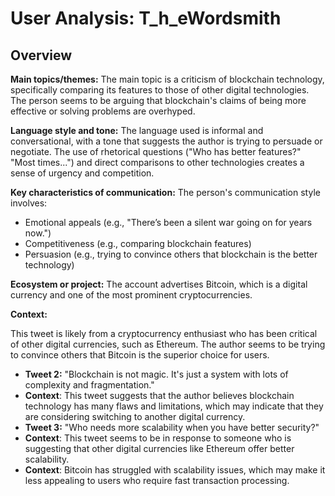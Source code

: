 # User Analysis: T_h_eWordsmith

## Overview

**Main topics/themes:**
The main topic is a criticism of blockchain technology, specifically comparing its features to those of other digital technologies. The person seems to be arguing that blockchain's claims of being more effective or solving problems are overhyped.

**Language style and tone:**
The language used is informal and conversational, with a tone that suggests the author is trying to persuade or negotiate. The use of rhetorical questions ("Who has better features?" "Most times...") and direct comparisons to other technologies creates a sense of urgency and competition.

**Key characteristics of communication:**
The person's communication style involves:

* Emotional appeals (e.g., "There’s been a silent war going on for years now.")
* Competitiveness (e.g., comparing blockchain features)
* Persuasion (e.g., trying to convince others that blockchain is the better technology)

**Ecosystem or project:**
The account advertises Bitcoin, which is a digital currency and one of the most prominent cryptocurrencies.

**Context:**

This tweet is likely from a cryptocurrency enthusiast who has been critical of other digital currencies, such as Ethereum. The author seems to be trying to convince others that Bitcoin is the superior choice for users.

* **Tweet 2:** "Blockchain is not magic. It's just a system with lots of complexity and fragmentation."
* **Context**: This tweet suggests that the author believes blockchain technology has many flaws and limitations, which may indicate that they are considering switching to another digital currency.
* **Tweet 3:** "Who needs more scalability when you have better security?"
* **Context**: This tweet seems to be in response to someone who is suggesting that other digital currencies like Ethereum offer better scalability.
* **Context**: Bitcoin has struggled with scalability issues, which may make it less appealing to users who require fast transaction processing.